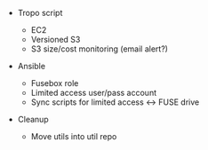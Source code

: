 - Tropo script
	- EC2
	- Versioned S3
	- S3 size/cost monitoring (email alert?)

- Ansible
	- Fusebox role
	- Limited access user/pass account
	- Sync scripts for limited access <-> FUSE drive

- Cleanup
	- Move utils into util repo